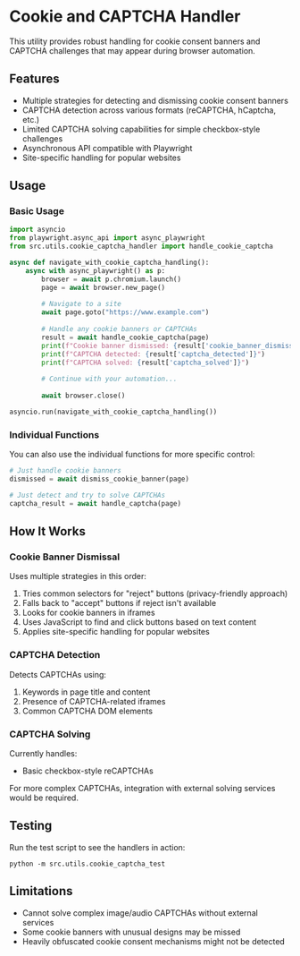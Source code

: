 # Cookie and CAPTCHA Handler

This utility provides robust handling for cookie consent banners and CAPTCHA challenges that may appear during browser automation.

## Features

- Multiple strategies for detecting and dismissing cookie consent banners
- CAPTCHA detection across various formats (reCAPTCHA, hCaptcha, etc.)
- Limited CAPTCHA solving capabilities for simple checkbox-style challenges
- Asynchronous API compatible with Playwright
- Site-specific handling for popular websites

## Usage

### Basic Usage

```python
import asyncio
from playwright.async_api import async_playwright
from src.utils.cookie_captcha_handler import handle_cookie_captcha

async def navigate_with_cookie_captcha_handling():
    async with async_playwright() as p:
        browser = await p.chromium.launch()
        page = await browser.new_page()
        
        # Navigate to a site
        await page.goto("https://www.example.com")
        
        # Handle any cookie banners or CAPTCHAs
        result = await handle_cookie_captcha(page)
        print(f"Cookie banner dismissed: {result['cookie_banner_dismissed']}")
        print(f"CAPTCHA detected: {result['captcha_detected']}")
        print(f"CAPTCHA solved: {result['captcha_solved']}")
        
        # Continue with your automation...
        
        await browser.close()

asyncio.run(navigate_with_cookie_captcha_handling())
```

### Individual Functions

You can also use the individual functions for more specific control:

```python
# Just handle cookie banners
dismissed = await dismiss_cookie_banner(page)

# Just detect and try to solve CAPTCHAs
captcha_result = await handle_captcha(page)
```

## How It Works

### Cookie Banner Dismissal

Uses multiple strategies in this order:
1. Tries common selectors for "reject" buttons (privacy-friendly approach)
2. Falls back to "accept" buttons if reject isn't available
3. Looks for cookie banners in iframes
4. Uses JavaScript to find and click buttons based on text content
5. Applies site-specific handling for popular websites

### CAPTCHA Detection

Detects CAPTCHAs using:
1. Keywords in page title and content
2. Presence of CAPTCHA-related iframes
3. Common CAPTCHA DOM elements

### CAPTCHA Solving

Currently handles:
- Basic checkbox-style reCAPTCHAs

For more complex CAPTCHAs, integration with external solving services would be required.

## Testing

Run the test script to see the handlers in action:

```
python -m src.utils.cookie_captcha_test
```

## Limitations

- Cannot solve complex image/audio CAPTCHAs without external services
- Some cookie banners with unusual designs may be missed
- Heavily obfuscated cookie consent mechanisms might not be detected
